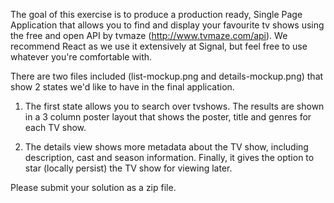 
The goal of this exercise is to produce a production ready, Single Page Application that allows you to find and display your favourite tv shows using the free and open API by tvmaze (http://www.tvmaze.com/api). We recommend React as we use it extensively at Signal, but feel free to use whatever you're comfortable with.

There are two files included (list-mockup.png and details-mockup.png) that show 2 states we'd like to have in the final application.

1) The first state allows you to search over tvshows. The results are shown in a 3 column poster layout that shows the poster, title and genres for each TV show.

2) The details view shows more metadata about the TV show, including description, cast and season information. Finally, it gives the option to star (locally persist) the TV show for viewing later.



Please submit your solution as a zip file.
